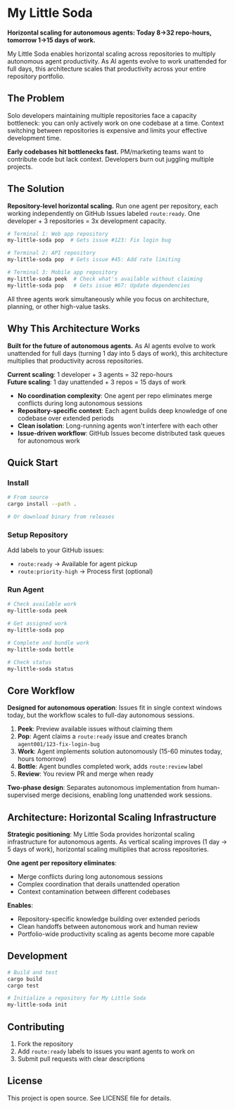 # My Little Soda

**Horizontal scaling for autonomous agents: Today 8→32 repo-hours, tomorrow 1→15 days of work.**

My Little Soda enables horizontal scaling across repositories to multiply autonomous agent productivity. As AI agents evolve to work unattended for full days, this architecture scales that productivity across your entire repository portfolio.

## The Problem

Solo developers maintaining multiple repositories face a capacity bottleneck: you can only actively work on one codebase at a time. Context switching between repositories is expensive and limits your effective development time.

**Early codebases hit bottlenecks fast.** PM/marketing teams want to contribute code but lack context. Developers burn out juggling multiple projects.

## The Solution

**Repository-level horizontal scaling.** Run one agent per repository, each working independently on GitHub Issues labeled `route:ready`. One developer + 3 repositories = 3x development capacity.

```bash
# Terminal 1: Web app repository  
my-little-soda pop  # Gets issue #123: Fix login bug

# Terminal 2: API repository
my-little-soda pop  # Gets issue #45: Add rate limiting  

# Terminal 3: Mobile app repository
my-little-soda peek  # Check what's available without claiming
my-little-soda pop   # Gets issue #67: Update dependencies
```

All three agents work simultaneously while you focus on architecture, planning, or other high-value tasks.

## Why This Architecture Works

**Built for the future of autonomous agents.** As AI agents evolve to work unattended for full days (turning 1 day into 5 days of work), this architecture multiplies that productivity across repositories.

**Current scaling**: 1 developer + 3 agents = 32 repo-hours  
**Future scaling**: 1 day unattended + 3 repos = 15 days of work

- **No coordination complexity**: One agent per repo eliminates merge conflicts during long autonomous sessions
- **Repository-specific context**: Each agent builds deep knowledge of one codebase over extended periods
- **Clean isolation**: Long-running agents won't interfere with each other
- **Issue-driven workflow**: GitHub Issues become distributed task queues for autonomous work

## Quick Start

### Install
```bash
# From source
cargo install --path .

# Or download binary from releases
```

### Setup Repository
Add labels to your GitHub issues:
- `route:ready` → Available for agent pickup
- `route:priority-high` → Process first (optional)

### Run Agent
```bash
# Check available work
my-little-soda peek

# Get assigned work
my-little-soda pop

# Complete and bundle work  
my-little-soda bottle

# Check status
my-little-soda status
```

## Core Workflow

**Designed for autonomous operation**: Issues fit in single context windows today, but the workflow scales to full-day autonomous sessions.

1. **Peek**: Preview available issues without claiming them
2. **Pop**: Agent claims a `route:ready` issue and creates branch `agent001/123-fix-login-bug`
3. **Work**: Agent implements solution autonomously (15-60 minutes today, hours tomorrow)
4. **Bottle**: Agent bundles completed work, adds `route:review` label
5. **Review**: You review PR and merge when ready

**Two-phase design**: Separates autonomous implementation from human-supervised merge decisions, enabling long unattended work sessions.

## Architecture: Horizontal Scaling Infrastructure

**Strategic positioning**: My Little Soda provides horizontal scaling infrastructure for autonomous agents. As vertical scaling improves (1 day → 5 days of work), horizontal scaling multiplies that across repositories.

**One agent per repository eliminates**:
- Merge conflicts during long autonomous sessions
- Complex coordination that derails unattended operation
- Context contamination between different codebases

**Enables**:
- Repository-specific knowledge building over extended periods
- Clean handoffs between autonomous work and human review
- Portfolio-wide productivity scaling as agents become more capable

## Development

```bash
# Build and test
cargo build
cargo test

# Initialize a repository for My Little Soda
my-little-soda init
```

## Contributing

1. Fork the repository
2. Add `route:ready` labels to issues you want agents to work on
3. Submit pull requests with clear descriptions

## License

This project is open source. See LICENSE file for details.